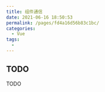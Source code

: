 ```yaml
---
title: 组件通信
date: 2021-06-16 18:50:53
permalink: /pages/fd4a16d56b83c1bc/
categories:
  - Vue
tags:
  -
---
```


## TODO

TODO
